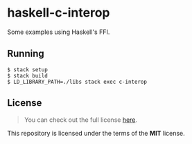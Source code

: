 # haskell-c-interop

Some examples using Haskell's FFI.

## Running

```console
$ stack setup
$ stack build
$ LD_LIBRARY_PATH=./libs stack exec c-interop
```

## License

> You can check out the full license [here](LICENSE).

This repository is licensed under the terms of the **MIT** license.

